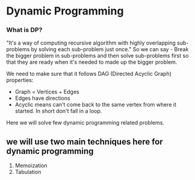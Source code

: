 # Dynamic Programming
### What is DP?
"It's a way of computing recursive algorithm with highly overlapping sub-problems by solving each sub-problem just once."
So we can say -
Break the bigger problem in sub-problems and then solve sub-problems first so that they are ready when it's needed to made up the bigger problem.

We need to make sure that it follows DAG (Directed Acyclic Graph) properties:
* Graph = Vertices + Edges
* Edges have directions
* Acyclic means can't come back to the same vertex from where it started. In short don't fall in a loop.

Here we will solve few dynamic programming related problems.

## we will use two main techniques here for dynamic programming
1. Memoization
2. Tabulation
